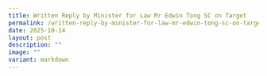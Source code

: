 ```yaml
---
title: Written Reply by Minister for Law Mr Edwin Tong SC on Target
permalink: /written-reply-by-minister-for-law-mr-edwin-tong-sc-on-target/
date: 2025-10-14
layout: post
description: ""
image: ""
variant: markdown
---
```

